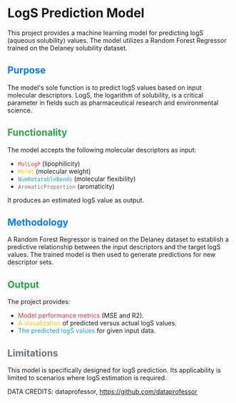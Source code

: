 # LogS Prediction Model

This project provides a machine learning model for predicting logS (aqueous solubility) values. The model utilizes a Random Forest Regressor trained on the Delaney solubility dataset.

## <span style="color: #007bff;">Purpose</span>

The model's sole function is to predict logS values based on input molecular descriptors. LogS, the logarithm of solubility, is a critical parameter in fields such as pharmaceutical research and environmental science.

## <span style="color: #28a745;">Functionality</span>

The model accepts the following molecular descriptors as input:

* <span style="color: #dc3545;">`MolLogP`</span> (lipophilicity)
* <span style="color: #ffc107;">`MolWt`</span> (molecular weight)
* <span style="color: #17a2b8;">`NumRotatableBonds`</span> (molecular flexibility)
* <span style="color: #6c757d;">`AromaticProportion`</span> (aromaticity)

It produces an estimated logS value as output.

## <span style="color: #007bff;">Methodology</span>

A Random Forest Regressor is trained on the Delaney dataset to establish a predictive relationship between the input descriptors and the target logS values. The trained model is then used to generate predictions for new descriptor sets.

## <span style="color: #28a745;">Output</span>

The project provides:

* <span style="color: #dc3545;">Model performance metrics</span> (MSE and R2).
* <span style="color: #ffc107;">A visualization</span> of predicted versus actual logS values.
* <span style="color: #17a2b8;">The predicted logS values</span> for given input data.

## <span style="color: #6c757d;">Limitations</span>

This model is specifically designed for logS prediction. Its applicability is limited to scenarios where logS estimation is required.

DATA CREDITS: dataprofessor, https://github.com/dataprofessor
